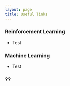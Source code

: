 ```yaml
---
layout: page
title: Useful links
---
```


### Reinforcement Learning

- Test

### Machine Learning

- Test

### ??